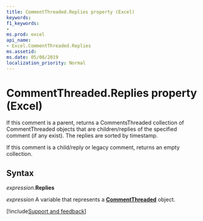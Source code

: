 ```yaml
---
title: CommentThreaded.Replies property (Excel)
keywords:
f1_keywords:
-
ms.prod: excel
api_name:
- Excel.CommentThreaded.Replies
ms.assetid:
ms.date: 05/08/2019
localization_priority: Normal
---
```



# CommentThreaded.Replies property (Excel)

If this comment is a parent, returns a CommentsThreaded collection of CommentThreaded objects that are children/replies of the specified comment (if any exist).  The replies are sorted by timestamp.

If this comment is a child/reply or legacy comment, returns an empty collection. 


## Syntax

_expression_.**Replies**

_expression_ A variable that represents a **[CommentThreaded](Excel.CommentThreaded.md)** object.




[!include[Support and feedback](~/includes/feedback-boilerplate.md)]